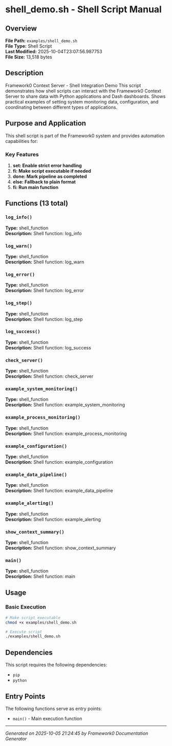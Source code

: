 # shell_demo.sh - Shell Script Manual

## Overview
**File Path:** `examples/shell_demo.sh`  
**File Type:** Shell Script  
**Last Modified:** 2025-10-04T23:07:56.987753  
**File Size:** 13,518 bytes  

## Description
Framework0 Context Server - Shell Integration Demo This script demonstrates how shell scripts can interact with the Framework0 Context Server to share data with Python applications and Dash dashboards. Shows practical examples of setting system monitoring data, configuration, and coordinating between different types of applications.

## Purpose and Application
This shell script is part of the Framework0 system and provides automation capabilities for:

### Key Features
1. **set: Enable strict error handling**
2. **fi: Make script executable if needed**
3. **done: Mark pipeline as completed**
4. **else: Fallback to plain format**
5. **fi: Run main function**

## Functions (13 total)

### `log_info()`

**Type:** shell_function  
**Description:** Shell function: log_info  

### `log_warn()`

**Type:** shell_function  
**Description:** Shell function: log_warn  

### `log_error()`

**Type:** shell_function  
**Description:** Shell function: log_error  

### `log_step()`

**Type:** shell_function  
**Description:** Shell function: log_step  

### `log_success()`

**Type:** shell_function  
**Description:** Shell function: log_success  

### `check_server()`

**Type:** shell_function  
**Description:** Shell function: check_server  

### `example_system_monitoring()`

**Type:** shell_function  
**Description:** Shell function: example_system_monitoring  

### `example_process_monitoring()`

**Type:** shell_function  
**Description:** Shell function: example_process_monitoring  

### `example_configuration()`

**Type:** shell_function  
**Description:** Shell function: example_configuration  

### `example_data_pipeline()`

**Type:** shell_function  
**Description:** Shell function: example_data_pipeline  

### `example_alerting()`

**Type:** shell_function  
**Description:** Shell function: example_alerting  

### `show_context_summary()`

**Type:** shell_function  
**Description:** Shell function: show_context_summary  

### `main()`

**Type:** shell_function  
**Description:** Shell function: main  


## Usage

### Basic Execution
```bash
# Make script executable
chmod +x examples/shell_demo.sh

# Execute script
./examples/shell_demo.sh
```


## Dependencies

This script requires the following dependencies:

- `pip`
- `python`


## Entry Points

The following functions serve as entry points:

- `main()` - Main execution function


---
*Generated on 2025-10-05 21:24:45 by Framework0 Documentation Generator*
